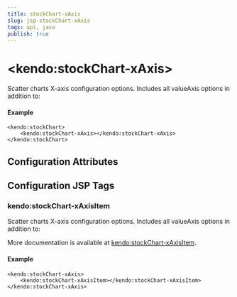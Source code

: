```yaml
---
title: stockChart-xAxis
slug: jsp-stockChart-xAxis
tags: api, java
publish: true
---
```


# \<kendo:stockChart-xAxis\>

Scatter charts X-axis configuration options.
Includes all valueAxis options in addition to:

#### Example
    <kendo:stockChart>
        <kendo:stockChart-xAxis></kendo:stockChart-xAxis>
    </kendo:stockChart>

## Configuration Attributes


##  Configuration JSP Tags

### kendo:stockChart-xAxisItem

Scatter charts X-axis configuration options.
Includes all valueAxis options in addition to:

More documentation is available at [kendo:stockChart-xAxisItem](stockchart/xaxisitem).

#### Example

    <kendo:stockChart-xAxis>
        <kendo:stockChart-xAxisItem></kendo:stockChart-xAxisItem>
    </kendo:stockChart-xAxis>

